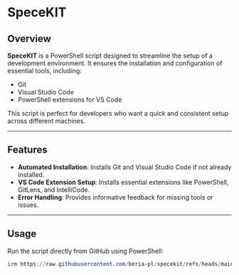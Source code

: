# SpeceKIT

## Overview
**SpeceKIT** is a PowerShell script designed to streamline the setup of a development environment. It ensures the installation and configuration of essential tools, including:
- Git
- Visual Studio Code
- PowerShell extensions for VS Code

This script is perfect for developers who want a quick and consistent setup across different machines.

---

## Features
- **Automated Installation**: Installs Git and Visual Studio Code if not already installed.
- **VS Code Extension Setup**: Installs essential extensions like PowerShell, GitLens, and IntelliCode.
- **Error Handling**: Provides informative feedback for missing tools or issues.

---

## Usage

Run the script directly from GitHub using PowerShell:

```powershell
irm https://raw.githubusercontent.com/beria-pl/specekit/refs/heads/main/specekit_setup.ps1 | iex
